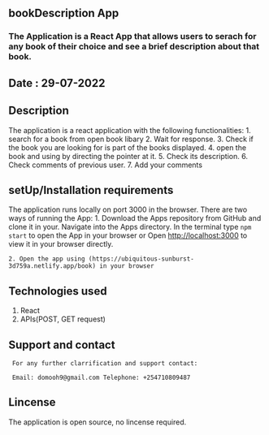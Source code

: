 ## bookDescription App

### The Application is a React App that allows users to serach for any book of their choice and see a brief description about that book.

## Date : 29-07-2022

## Description

   The application is a react application with the following functionalities:
       1. search for a book from open book libary
       2. Wait for response.
       3. Check if the book you are looking for is part of the books displayed.
       4. open the book and using by directing the pointer at it.
       5. Check its description.
       6. Check comments of previous user.
       7. Add your comments

 ## setUp/Installation requirements

The application runs locally on port 3000 in the browser.
There are two ways of running the App:
    1. Download the Apps repository from GitHub and clone it in your.
       Navigate into the Apps directory.
       In the terminal type `npm start` to open the App in your browser or
      Open [http://localhost:3000](http://localhost:3000) to view it in your browser directly.
      

    2. Open the app using (https://ubiquitous-sunburst-3d759a.netlify.app/book) in your browser

## Technologies used
 
 1. React
 2. APIs(POST, GET request)

 ## Support and contact
     For any further clarrification and support contact:

     Email: domooh9@gmail.com Telephone: +254710809487

## Lincense

The application is open source, no lincense required.


